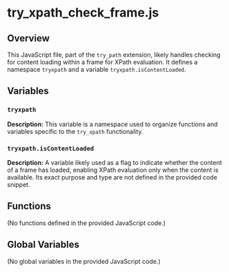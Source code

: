 # try_xpath_check_frame.js

## Overview

This JavaScript file, part of the `try_path` extension, likely handles checking for content loading within a frame for XPath evaluation. It defines a namespace `tryxpath` and a variable `tryxpath.isContentLoaded`.


## Variables

### `tryxpath`

**Description:** This variable is a namespace used to organize functions and variables specific to the `try_xpath` functionality.

### `tryxpath.isContentLoaded`

**Description:**  A variable likely used as a flag to indicate whether the content of a frame has loaded, enabling XPath evaluation only when the content is available. Its exact purpose and type are not defined in the provided code snippet.


## Functions

(No functions defined in the provided JavaScript code.)


## Global Variables


(No global variables in the provided JavaScript code.)